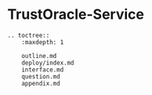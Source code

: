 # TrustOracle-Service

```eval_rst
.. toctree::
    :maxdepth: 1

    outline.md
    deploy/index.md
    interface.md
    question.md
    appendix.md
```